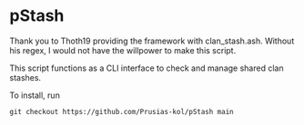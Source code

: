 # pStash
Thank you to Thoth19 providing the framework with clan_stash.ash. Without his regex, I would not have the willpower to make this script.

This script functions as a CLI interface to check and manage shared clan stashes.

To install, run   
```
git checkout https://github.com/Prusias-kol/pStash main
```   
